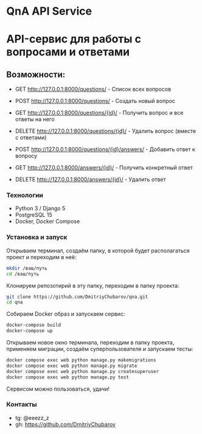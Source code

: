 # QnA API Service
# API-сервис для работы с вопросами и ответами

## Возможности:
- GET http://127.0.0.1:8000/questions/ - Список всех вопросов
- POST http://127.0.0.1:8000/questions/ - Создать новый вопрос
- GET http://127.0.0.1:8000/questions/{id}/ - Получить вопрос и все ответы на него
- DELETE http://127.0.0.1:8000/questions/{id}/ - Удалить вопрос (вместе с ответами)

- POST http://127.0.0.1:8000/questions/{id}/answers/ - Добавить ответ к вопросу
- GET http://127.0.0.1:8000/answers/{id}/ - Получить конкретный ответ
- DELETE http://127.0.0.1:8000/answers/{id}/ - Удалить ответ

### Технологии

- Python 3 / Django 5
- PostgreSQL 15
- Docker, Docker Compose

### Установка и запуск

Открываем терминал, создаём папку, в которой будет располагаться проект и переходим в неё:
```bash
mkdir /ваш/путь
cd /ваш/путь
```
Клонируем репозотирий в эту папку, переходим в папку проекта:
```bash 
git clone https://github.com/DmitriyChubarov/qna.git
cd qna
```
Собираем Docker образ и запускаем сервис:
```bash
docker-compose build
docker-compose up
```
Открываем новое окно терминала, переходим в папку проекта, применяем миграции, создаём суперпользователя и запускаем тесты:
```bash
docker compose exec web python manage.py makemigrations
docker compose exec web python manage.py migrate
docker compose exec web python manage.py createsuperuser
docker compose exec web python manage.py test
```
Сервисом можно пользоваться, удачи!
  
### Контакты
- tg: @eeezz_z
- gh: https://github.com/DmitriyChubarov
